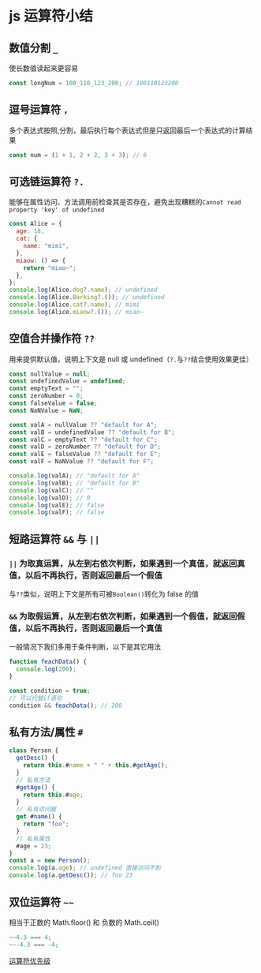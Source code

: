 # js 运算符小结

## 数值分割 `_`

使长数值读起来更容易

```js
const longNum = 100_110_123_200; // 100110123200
```

## 逗号运算符 `,`

多个表达式按照,分割，最后执行每个表达式但是只返回最后一个表达式的计算结果

```js
const num = (1 + 1, 2 + 2, 3 + 3); // 6
```

## 可选链运算符 `?.`

能够在属性访问、方法调用前检查其是否存在，避免出现糟糕的`Cannot read property 'key' of undefined`

```js
const Alice = {
  age: 18,
  cat: {
    name: "mimi",
  },
  miaow: () => {
    return "miao~";
  },
};
console.log(Alice.dog?.name); // undefined
console.log(Alice.Barking?.()); // undefined
console.log(Alice.cat?.name); // mimi
console.log(Alice.miaow?.()); // miao~
```

## 空值合并操作符 `??`

用来提供默认值，说明上下文是 null 或 undefined（`?.`与`??`结合使用效果更佳）

```js
const nullValue = null;
const undefinedValue = undefined;
const emptyText = "";
const zeroNumber = 0;
const falseValue = false;
const NaNValue = NaN;

const valA = nullValue ?? "default for A";
const valB = undefinedValue ?? "default for B";
const valC = emptyText ?? "default for C";
const valD = zeroNumber ?? "default for D";
const valE = falseValue ?? "default for E";
const valF = NaNValue ?? "default for F";

console.log(valA); // "default for A"
console.log(valB); // "default for B"
console.log(valC); // ""
console.log(valD); // 0
console.log(valE); // false
console.log(valF); // false
```

## 短路运算符 `&&` 与 `||`

### `||` 为取真运算，从左到右依次判断，如果遇到一个真值，就返回真值，以后不再执行，否则返回最后一个假值

与`??`类似，说明上下文是所有可被`Boolean()`转化为 false 的值

### `&&` 为取假运算，从左到右依次判断，如果遇到一个假值，就返回假值，以后不再执行，否则返回最后一个真值

一般情况下我们多用于条件判断，以下是其它用法

```js
function feachData() {
  console.log(200);
}

const condition = true;
// 可以代替if语句
condition && feachData(); // 200
```

## 私有方法/属性 `#`

```js
class Person {
  getDesc() {
    return this.#name + " " + this.#getAge();
  }
  // 私有方法
  #getAge() {
    return this.#age;
  }
  // 私有访问器
  get #name() {
    return "foo";
  }
  // 私有属性
  #age = 23;
}
const a = new Person();
console.log(a.age); // undefined 直接访问不到
console.log(a.getDesc()); // foo 23
```

## 双位运算符 `~~`

相当于正数的 Math.floor() 和 负数的 Math.ceil()

```js
~~4.3 === 4;
~~-4.3 === -4;
```

[运算符优先级](https://developer.mozilla.org/zh-CN/docs/Web/JavaScript/Reference/Operators/Operator_Precedence)
